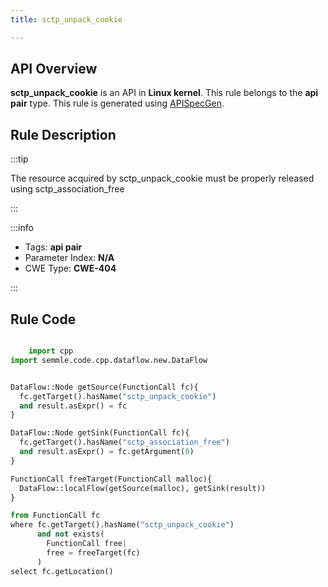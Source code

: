 ```yaml
---
title: sctp_unpack_cookie

---
```



## API Overview
**sctp_unpack_cookie** is an API in **Linux kernel**. This rule belongs to the **api pair** type. This rule is generated using [APISpecGen](../../tools/APISpecGen).
## Rule Description

:::tip

The resource acquired by sctp_unpack_cookie must be properly released using sctp_association_free

:::

:::info

- Tags: **api pair**
- Parameter Index: **N/A**
- CWE Type: **CWE-404**

:::

## Rule Code
```python

    import cpp
import semmle.code.cpp.dataflow.new.DataFlow


DataFlow::Node getSource(FunctionCall fc){
  fc.getTarget().hasName("sctp_unpack_cookie")
  and result.asExpr() = fc
}

DataFlow::Node getSink(FunctionCall fc){
  fc.getTarget().hasName("sctp_association_free")
  and result.asExpr() = fc.getArgument(0)
}

FunctionCall freeTarget(FunctionCall malloc){
  DataFlow::localFlow(getSource(malloc), getSink(result))
}

from FunctionCall fc
where fc.getTarget().hasName("sctp_unpack_cookie")
      and not exists(
        FunctionCall free| 
        free = freeTarget(fc)
      )
select fc.getLocation()

    
```